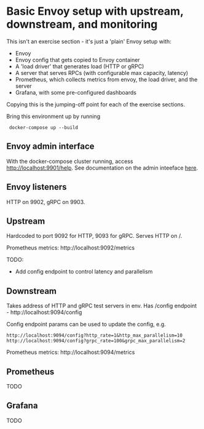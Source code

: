 # Basic Envoy setup with upstream, downstream, and monitoring

This isn't an exercise section - it's just a 'plain' Envoy setup with:
  * Envoy 
  * Envoy config that gets copied to Envoy container
  * A 'load driver' that generates load (HTTP or gRPC)
  * A server that serves RPCs (with configurable max capacity, latency)
  * Prometheus, which collects metrics from envoy, the load driver, and the server
  * Grafana, with some pre-configured dashboards

Copying this is the jumping-off point for each of the exercise sections.

Bring this environment up by running 

```
 docker-compose up --build
```

## Envoy admin interface

With the docker-compose cluster running, access [http://localhost:9901/help](http://localhost:9901/help).
See documentation on the admin inteeface [here](https://www.envoyproxy.io/docs/envoy/latest/operations/admin).

## Envoy listeners
HTTP on 9902, gRPC on 9903.

## Upstream

Hardcoded to port 9092 for HTTP, 9093 for gRPC.
Serves HTTP on /.

Prometheus metrics: http://localhost:9092/metrics

TODO:
* Add config endpoint to control latency and parallelism

## Downstream

Takes address of HTTP and gRPC test servers in env.
Has /config endpoint - http://localhost:9094/config

Config endpoint params can be used to update the config, e.g.

```
http://localhost:9094/config?http_rate=1&http_max_parallelism=10
http://localhost:9094/config?grpc_rate=100&grpc_max_parallelism=2
```

Prometheus metrics: http://localhost:9094/metrics

## Prometheus

TODO

## Grafana 

TODO